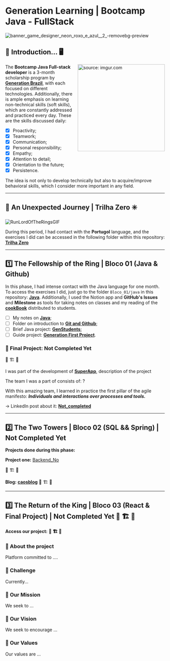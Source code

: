 
# Generation Learning | Bootcamp Java - FullStack

![banner_game_designer_neon_roxo_e_azul__2_-removebg-preview](https://github.com/caoslourenco/Generation_Bootcamp_Java/assets/18141491/3a715360-bad3-42e4-b63f-add4799b2c47)


## 🚪 Introduction...  🖥️ 
 
<img align="right" src="https://github.com/caoslourenco/Generation_Bootcamp_Java/assets/18141491/30adae0d-e7c3-462a-af25-32df125626e8" title="source: imgur.com" width="275px" />
   


The **Bootcamp Java Full-stack developer** is a 3-month scholarship program by [**Generation Brazil**](https://brazil.generation.org/), with each focused on different technologies. Additionally, there is ample emphasis on learning non-technical skills (soft skills), which are constantly addressed and practiced every day. These are the skills discussed daily:

- [x] Proactivity;
- [x] Teamwork;
- [x] Communication;
- [x] Personal responsibility;
- [x] Empathy;
- [x] Attention to detail;
- [x] Orientation to the future;
- [x] Persistence.

The idea is not only to develop technically but also to acquire/improve behavioral skills, which I consider more important in any field.

***


## 🚪 An Unexpected Journey | Trilha Zero ✳️
![RunLordOfTheRingsGIF](https://github.com/caoslourenco/Generation_Bootcamp_Java/assets/18141491/5d9cc280-943a-4cb6-bbb9-8e62f3022e4e)

During this period, I had contact with the **Portugol** language, and the exercises I did can be accessed in the following folder within this repository: [**Trilha Zero**](https://github.com/generationBrazil-bootcamp/tree/main/trilha_zero)



 
***

## 1️⃣ The Fellowship of the Ring | Bloco 01 (Java & Github)
 
In this phase, I had intense contact with the Java language for one month. To access the exercises I did, just go to the folder `Bloco_01/java` in this repository:
[**Java**](https://github.com/generationBrazil-bootcamp/tree/main/bloco_01).
Additionally, I used the Notion app and **GitHub's Issues** and **Milestone** as tools for taking notes on classes and my reading of the [**cookBook**](https://github.com/rafaelq80/cookbook_java) distributed to students.
- [ ] My notes on [**Java**](https://github.com/generationBrazil-bootcamp/milestone/2?closed=1);
- [ ] Folder on introduction to [**Git and Github**](https://github.com/generationBrazil-bootcamp/tree/main/bloco_01/aulagit);
- [ ] Brief Java project: [**GenStudents**](https://github.com/generation-bootcamp/tree/main/bloco_01/java/GeStudents);
- [ ] Guide project: [**Generation First Project**](https://github.com/ContaBancaria).

### 🚧 Final Project: Not Completed Yet

🚧 🏗️ 🚧

I was part of the development of [**SuperApp**](https://github.com/SuperEats65/tree/main), description of the project

The team I was a part of consists of: ?

With this amazing team, I learned in practice the first pillar of the agile manifesto: **_Individuals and interactions over processes and tools._**

→ LinkedIn post about it: [**Not_completed**](https://www.linkedin.com/camilla-lourenco)

***

## 2️⃣ The Two Towers | Bloco 02 (SQL && Spring) | Not Completed Yet

**Projects done during this phase:**

**Project one:** [Backend_No](https://github.com/Backend_gameStore)

🚧 🏗️ 🚧

**Blog:** **[caosblog](https://blog-pessoal--sandy.vercel.app/login)**
🚧 🏗️ 🚧

***

## 3️⃣ The Return of the King | Bloco 03 (React & Final Project) | Not Completed Yet 🚧 🏗️ 🚧
 

**Access our project:** **🚧 🏗️ 🚧**


### 🌱 About the project
Platform committed to ....

### 🚀 Challenge
Currently...

### 🎯 Our Mission
We seek to ...

### 💪 Our Vision
 We seek to encourage ...

### 📜 Our Values
Our values ​​are ...
